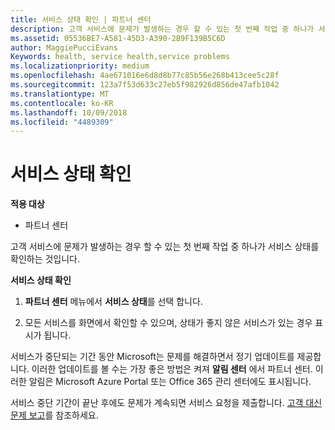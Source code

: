 ```yaml
---
title: 서비스 상태 확인 | 파트너 센터
description: 고객 서비스에 문제가 발생하는 경우 할 수 있는 첫 번째 작업 중 하나가 서비스 상태를 확인하는 것입니다.
ms.assetid: 05536BE7-A581-45D3-A390-2B9F139B5C6D
author: MaggiePucciEvans
Keywords: health, service health,service problems
ms.localizationpriority: medium
ms.openlocfilehash: 4ae671016e6d8d8b77c85b56e268b413cee5c28f
ms.sourcegitcommit: 123a7f53d633c27eb5f982926d856de47afb1042
ms.translationtype: MT
ms.contentlocale: ko-KR
ms.lasthandoff: 10/09/2018
ms.locfileid: "4489309"
---
```

# <a name="check-service-health"></a>서비스 상태 확인

**적용 대상**

-  파트너 센터

고객 서비스에 문제가 발생하는 경우 할 수 있는 첫 번째 작업 중 하나가 서비스 상태를 확인하는 것입니다.

**서비스 상태 확인**

1.  **파트너 센터** 메뉴에서 **서비스 상태**를 선택 합니다. 

2.  모든 서비스를 화면에서 확인할 수 있으며, 상태가 좋지 않은 서비스가 있는 경우 표시가 됩니다. 

서비스가 중단되는 기간 동안 Microsoft는 문제를 해결하면서 정기 업데이트를 제공합니다. 이러한 업데이트를 볼 수는 가장 좋은 방법은 켜져 **알림 센터** 에서 파트너 센터. 이러한 알림은 Microsoft Azure Portal 또는 Office 365 관리 센터에도 표시됩니다.

서비스 중단 기간이 끝난 후에도 문제가 계속되면 서비스 요청을 제출합니다. [고객 대신 문제 보고](report-problems-on-behalf-of-a-customer.md)를 참조하세요.

 

 



